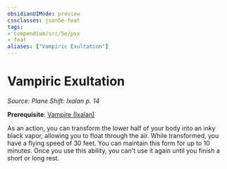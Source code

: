 ```yaml
---
obsidianUIMode: preview
cssclasses: json5e-feat
tags:
- compendium/src/5e/psx
- feat
aliases: ["Vampiric Exultation"]
---
```

# Vampiric Exultation
*Source: Plane Shift: Ixalan p. 14*  

**Prerequisite**: [Vampire (Ixalan)](Mechanics/races/vampire-ixalan-psx.md)

As an action, you can transform the lower half of your body into an inky black vapor, allowing you to float through the air. While transformed, you have a flying speed of 30 feet. You can maintain this form for up to 10 minutes. Once you use this ability, you can't use it again until you finish a short or long rest.